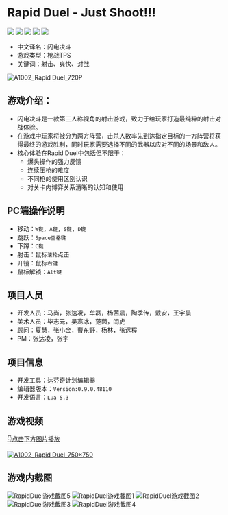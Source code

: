 # Rapid Duel - Just Shoot!!!
[![](https://img.shields.io/badge/-DaVinci-MediumPurple)](http://api.projectdavinci.com/)
[![](https://img.shields.io/badge/project-Ava-ff69b4)](https://github.com/lilith-avatar/avatar-ava/projects/1)
[![](https://img.shields.io/badge/-api%20plugin-9cf)](https://github.com/lilith-avatar/davinci-api-wrap)
[![](https://img.shields.io/github/v/release/lilith-avatar/rapid-duel)](https://github.com/lilith-avatar/rapid-duel/releases)
[![](https://img.shields.io/badge/smap-download-success)](https://github.com/lilith-avatar/rapid-duel/raw/main/Smap/Rapid_Duel.smap)
* 中文译名：闪电决斗
* 游戏类型：枪战TPS
* 关键词：射击、爽快、对战

![A1002_Rapid Duel_720P](https://user-images.githubusercontent.com/64057282/114544449-3648e200-9c8d-11eb-83df-1e76383a9413.jpg)

## 游戏介绍：                                                                        
* 闪电决斗是一款第三人称视角的射击游戏，致力于给玩家打造最纯粹的射击对战体验。                                                                
* 在游戏中玩家将被分为两方阵营，击杀人数率先到达指定目标的一方阵营将获得最终的游戏胜利，同时玩家需要选择不同的武器以应对不同的场景和敌人。
* 核心体验在Rapid Duel中包括但不限于：                                                                
  * 爆头操作的强力反馈
  * 连续压枪的难度
  * 不同枪的使用区别认识
  * 对关卡内博弈关系清晰的认知和使用                                                        

## PC端操作说明
* 移动：`W键`，`A键`，`S键`，`D键`
* 跳跃：`Space空格键`
* 下蹲：`C键`
* 射击：鼠标`滚轮`点击
* 开镜：鼠标`右键`
* 鼠标解锁：`Alt键`

## 项目人员
* 开发人员：马尚，张达凌，牟磊，杨茜晨，陶季传，戴安，王宇晨
* 美术人员：毕志元，吴寒冰，范茵，闫虎
* 顾问：夏慧，张小金，曹东野，杨林，张远程
* PM：张达凌，张宇

## 项目信息
* 开发工具：达芬奇计划编辑器
* 编辑器版本：`Version:0.9.0.48110`
* 开发语言：`Lua 5.3`

## 游戏视频

[:point_down:点击下方图片播放](https://user-images.githubusercontent.com/64057282/114544711-93dd2e80-9c8d-11eb-8bc9-cf8850c358cf.mp4)

[![A1002_Rapid Duel_750×750](https://user-images.githubusercontent.com/64057282/114544458-3943d280-9c8d-11eb-8693-2ad7074ea55b.jpg)](https://user-images.githubusercontent.com/64057282/114544711-93dd2e80-9c8d-11eb-8bc9-cf8850c358cf.mp4)

## 游戏内截图
![RapidDuel游戏截图5](https://user-images.githubusercontent.com/64057282/114544435-321cc480-9c8d-11eb-9de0-076b57248812.jpg)
![RapidDuel游戏截图1](https://user-images.githubusercontent.com/64057282/114544473-4234a400-9c8d-11eb-9e16-e311cd4bae5d.jpg)
![RapidDuel游戏截图2](https://user-images.githubusercontent.com/64057282/114544480-42cd3a80-9c8d-11eb-8a34-6ccbafc1c75c.jpg)
![RapidDuel游戏截图3](https://user-images.githubusercontent.com/64057282/114544481-43fe6780-9c8d-11eb-8768-23a881b05e1d.jpg)
![RapidDuel游戏截图4](https://user-images.githubusercontent.com/64057282/114544486-452f9480-9c8d-11eb-818d-57483df0ef52.jpg)
